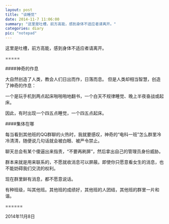 ```yaml
---
layout: post
title: "谈睡觉"
date: 2014-11-7 11:06:00
summary: "这里是吐槽，前方高能，感到身体不适应者请离开。"
categories: diary
pic: "notepad"
---
```


这里是吐槽，前方高能，感到身体不适应者请离开。

=====

####神奇的作息

大自然创造了人类，教会人们日出而作，日落而息。
但是人类却相当智慧，创造了神奇的作息：

一个是玩手机到两点起床啪啪啪地翻书，一个白天不规律睡觉、晚上半夜奋战或起床。

因此，有时出现一个四五点睡觉，一个四五点起床。

####集体在哪

每当看到其他班的QQ群聊的火热时，我就要感叹，神奇的“电科一班”怎么群里冷冷清清，随便说几句话就会被白眼、被严令禁止。

聊天总会有某个傻逼出来指责，“不要再刷屏”，然后拿出自己的管理员身份威胁。

群本来就是用来联系的，不愿就收消息可以屏蔽。即使你只愿意看女生的消息，也不能妨碍我们交流的权利。

现在群里鲜有消息，都不愿意说话。

有种班级，叫其他班。其他班的成绩好，其他班的人团结，其他班的群里一片和谐。

======

2014年11月8日

